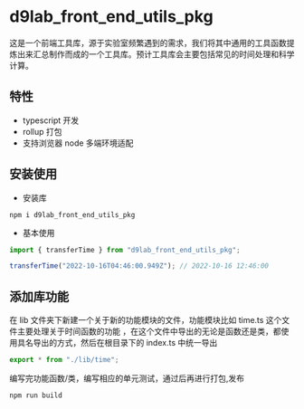 # d9lab_front_end_utils_pkg

这是一个前端工具库，源于实验室频繁遇到的需求，我们将其中通用的工具函数提炼出来汇总制作而成的一个工具库。预计工具库会主要包括常见的时间处理和科学计算。

## 特性

- typescript 开发
- rollup 打包
- 支持浏览器 node 多端环境适配

## 安装使用

- 安装库

```shell
npm i d9lab_front_end_utils_pkg
```

- 基本使用

```js
import { transferTime } from "d9lab_front_end_utils_pkg";

transferTime("2022-10-16T04:46:00.949Z"); // 2022-10-16 12:46:00
```

## 添加库功能

在 lib 文件夹下新建一个关于新的功能模块的文件，功能模块比如 time.ts 这个文件主要处理关于时间函数的功能 ，在这个文件中导出的无论是函数还是类，都使用具名导出的方式，然后在根目录下的 index.ts 中统一导出

```ts
export * from "./lib/time";
```

编写完功能函数/类，编写相应的单元测试，通过后再进行打包,发布

```shell
npm run build
```
